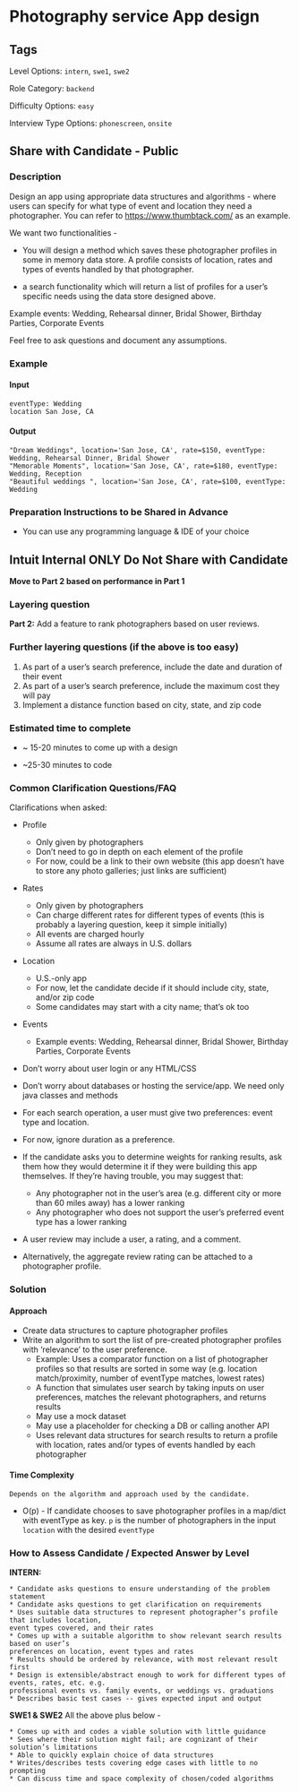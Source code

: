 # Photography service App design 

## Tags

Level Options: `intern`, `swe1`, `swe2`

Role Category: `backend`

Difficulty Options: `easy`

Interview Type Options: `phonescreen`, `onsite`

## Share with Candidate - Public

### Description

Design an app using appropriate data structures and algorithms -  where users can specify for what type of event and location they need a photographer. You can refer to  https://www.thumbtack.com/​  as an example.

We want two functionalities -

- You will design a method which saves these photographer profiles in some in memory data store. A profile consists of location, rates and types of events handled by that photographer.

- a search functionality which will return a list of profiles for a user’s specific needs using the data store designed above.

Example events: Wedding, Rehearsal dinner, Bridal Shower, Birthday Parties, Corporate Events 

Feel free to ask questions and document any assumptions.

### Example

#### Input
```
eventType: Wedding
location San Jose, CA
```

#### Output
```
"Dream Weddings", location='San Jose, CA', rate=$150, eventType: Wedding, Rehearsal Dinner, Bridal Shower
"Memorable Moments", location='San Jose, CA', rate=$180, eventType: Wedding, Reception
"Beautiful weddings ", location='San Jose, CA', rate=$100, eventType: Wedding
```


### Preparation Instructions to be Shared in Advance

* You can use any programming language & IDE of your choice

## Intuit Internal ONLY Do Not Share with Candidate

**Move to Part 2 based on performance in Part 1**

### Layering question

**Part 2:**
Add a feature to rank photographers based on user reviews.


### Further layering questions (if the above is too easy)
1. As part of a user’s search preference, include the date and duration of their event
2. As part of a user’s search preference, include the maximum cost they will pay
3. Implement a distance function based on city, state, and zip code


### Estimated time to complete
* ~ 15-20 minutes to come up with a design

* ~25-30 minutes to code

### Common Clarification Questions/FAQ

Clarifications when asked:
 
* Profile
    * Only given by photographers
    * Don’t need to go in depth on each element of the profile
    * For now, could be a link to their own website (this app doesn’t have to store any
photo galleries; just links are sufficient)
* Rates
    * Only given by photographers
    * Can charge different rates for different types of events (this is probably a layering
    question, keep it simple initially)
    * All events are charged hourly
    * Assume all rates are always in U.S. dollars
* Location
    * U.S.-only app
    * For now, let the candidate decide if it should include city, state, and/or zip code
    * Some candidates may start with a city name; that’s ok too
* Events
    * Example events: Wedding, Rehearsal dinner, Bridal Shower, Birthday Parties, Corporate Events
* Don’t worry about user login or any HTML/CSS
* Don’t worry about databases or hosting the service/app. We need only java classes and
methods
*   For each search operation, a user must give two preferences: event type and location.

*   For now, ignore duration as a preference.

*   If the candidate asks you to determine weights for ranking results, ask them how they
would determine it if they were building this app themselves. If they’re having trouble, you may suggest that:
    *   Any photographer not in the user’s area (e.g. different city or more than 60 miles away) has a lower ranking
    *   Any photographer who does not support the user’s preferred event type has a lower ranking

*   A user review may include a user, a rating, and a comment.
*   Alternatively, the aggregate review rating can be attached to a photographer profile.

### Solution

#### Approach

* Create data structures to capture photographer profiles
* Write an algorithm to sort the list of pre-created photographer profiles with ‘relevance’ to
the user preference.
    *   Example: Uses a comparator function on a list of photographer profiles so that results are sorted in some way (e.g. location match/proximity, number of eventType matches, lowest rates)
    *   A function that simulates user search by taking inputs on user preferences, matches the relevant photographers, and returns results
    *   May use a mock dataset
    *   May use a placeholder for checking a DB or calling another API
    *   Uses relevant data structures for search results to return a profile with location, rates and/or types of events handled by each photographer


#### Time Complexity
`
Depends on the algorithm and approach used by the candidate.
`

* O(p) - If candidate chooses to save photographer profiles in a map/dict with eventType as key. `p` is the number of photographers in the input `location` with the desired `eventType`

### How to Assess Candidate / Expected Answer by Level

**INTERN:** 
```
* Candidate asks questions to ensure understanding of the problem statement
* Candidate asks questions to get clarification on requirements
* Uses suitable data structures to represent photographer’s profile that includes location,
event types covered, and their rates
* Comes up with a suitable algorithm to show relevant search results based on user’s
preferences on location, event types and rates
* Results should be ordered by relevance, with most relevant result first
* Design is extensible/abstract enough to work for different types of events, rates, etc. e.g.
professional events vs. family events, or weddings vs. graduations
* Describes basic test cases -- gives expected input and output
```

**SWE1 & SWE2** 
All the above plus below - 
```
* Comes up with and codes a viable solution with little guidance
* Sees where their solution might fail; are cognizant of their solution’s limitations
* Able to quickly explain choice of data structures
* Writes/describes tests covering edge cases with little to no prompting
* Can discuss time and space complexity of chosen/coded algorithms
```